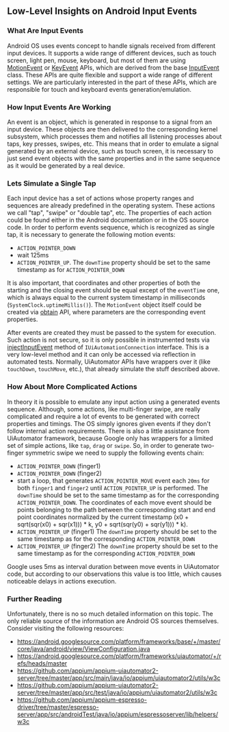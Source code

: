 ## Low-Level Insights on Android Input Events


### What Are Input Events

Android OS uses events concept to handle signals received from different input devices.
It supports a wide range of different devices, such as touch screen, light pen, mouse, keyboard,
but most of them are using [MotionEvent](https://developer.android.com/reference/android/view/MotionEvent) or [KeyEvent](https://developer.android.com/reference/android/view/KeyEvent) APIs, which are derived from the base [InputEvent](https://developer.android.com/reference/android/view/InputEvent) class. These APIs are quite flexible and support a wide range of different settings.
We are particularly interested in the part of these APIs, which are responsible for touch and
keyboard events generation/emulation.


### How Input Events Are Working

An event is an object, which is generated in response to a signal from an input device.
These objects are then delivered to the corresponding kernel subsystem, which processes them
and notifies all listening processes about taps, key presses, swipes, etc.
This means that in order to emulate a signal generated by
an external device, such as touch screen, it is necessary to just send event objects with
the same properties and in the same sequence as it would be generated by a real device.


### Lets Simulate a Single Tap

Each input device has a set of actions whose property ranges and sequences are already predefined
in the operating system. These actions we call "tap", "swipe" or "double tap", etc. The properties
of each action could be found either in the Android documentation or in the OS source code.
In order to perform events sequence, which is recognized as single tap, it is necessary to generate
the following motion events:
 - `ACTION_POINTER_DOWN`
 - wait 125ms
 - `ACTION_POINTER_UP`. The `downTime` property should be set to the same timestamp as for `ACTION_POINTER_DOWN`

It is also important, that coordinates and other properties of both the starting and the closing event should be equal except of the `eventTime` one, which is always equal to the current system timestamp in milliseconds (`SystemClock.uptimeMillis()`).
The `MotionEvent` object itself could be created via [obtain](https://developer.android.com/reference/android/view/MotionEvent#obtain(long,%20long,%20int,%20float,%20float,%20int)) API, where parameters are the corresponding event properties.

After events are created they must be passed to the system for execution.
Such action is not secure, so it is only possible in instrumented tests via [injectInputEvent](https://android.googlesource.com/platform/frameworks/base/+/master/core/java/android/app/IUiAutomationConnection.aidl) method of `IUiAutomationConnection` interface.
This is a very low-level method and it can only be accessed via reflection in automated tests.
Normally, UiAutomator APIs have wrappers over it (like `touchDown`, `touchMove`, etc.), that already simulate the stuff described above.


### How About More Complicated Actions

In theory it is possible to emulate any input action using a generated events sequence.
Although, some actions, like multi-finger swipe,
are really complicated and require a lot of events to be generated
with correct properties and timings. The OS simply ignores given events if they don't follow
internal action requirements. There is also a little assistance from UiAutomator framework,
because Google only has wrappers for a limited set of simple actions, like `tap`, `drag` or `swipe`.
So, in order to generate two-finger symmetric swipe we need to supply the following events chain:
 - `ACTION_POINTER_DOWN` (finger1)
 - `ACTION_POINTER_DOWN` (finger2)
 - start a loop, that generates `ACTION_POINTER_MOVE` event each `20ms` for both `finger1` and `finger2` until `ACTION_POINTER_UP` is performed. The `downTime` should be set to the same timestamp as for the corresponding `ACTION_POINTER_DOWN`. The coordinates of each move event should be points belonging to the path between the corresponding start and end point coordinates normalized by the current timestamp (x0 + sqrt(sqr(x0) + sqr(x1))) * k, y0 + sqrt(sqr(y0) + sqr(y1))) * k).
 - `ACTION_POINTER_UP` (finger1) The `downTime` property should be set to the same timestamp as for the corresponding `ACTION_POINTER_DOWN`
 - `ACTION_POINTER_UP` (finger2) The `downTime` property should be set to the same timestamp as for the corresponding `ACTION_POINTER_DOWN`

Google uses 5ms as interval duration between move events in UiAutomator code,
but according to our observations this value is too little,
which causes noticeable delays in actions execution.


### Further Reading

Unfortunately, there is no so much detailed information on this topic. The only reliable source
of the information are Android OS sources themselves. Consider visiting the following resources:

- https://android.googlesource.com/platform/frameworks/base/+/master/core/java/android/view/ViewConfiguration.java
- https://android.googlesource.com/platform/frameworks/uiautomator/+/refs/heads/master
- https://github.com/appium/appium-uiautomator2-server/tree/master/app/src/main/java/io/appium/uiautomator2/utils/w3c
- https://github.com/appium/appium-uiautomator2-server/tree/master/app/src/test/java/io/appium/uiautomator2/utils/w3c
- https://github.com/appium/appium-espresso-driver/tree/master/espresso-server/app/src/androidTest/java/io/appium/espressoserver/lib/helpers/w3c
